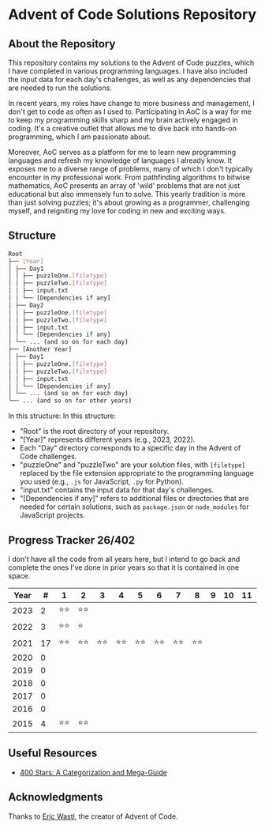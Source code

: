 # Advent of Code Solutions Repository

## About the Repository

This repository contains my solutions to the Advent of Code puzzles, which I have completed in various programming languages. I have also included the input data for each day's challenges, as well as any dependencies that are needed to run the solutions.

In recent years, my roles have change to more business and management, I don't get to code as often as I used to. Participating in AoC is a way for me to keep my programming skills sharp and my brain actively engaged in coding. It's a creative outlet that allows me to dive back into hands-on programming, which I am passionate about.

Moreover, AoC serves as a platform for me to learn new programming languages and refresh my knowledge of languages I already know. It exposes me to a diverse range of problems, many of which I don't typically encounter in my professional work. From pathfinding algorithms to bitwise mathematics, AoC presents an array of 'wild' problems that are not just educational but also immensely fun to solve. This yearly tradition is more than just solving puzzles; it's about growing as a programmer, challenging myself, and reigniting my love for coding in new and exciting ways.

## Structure

```bash
Root
├── [Year]
│ ├── Day1
│ │ ├── puzzleOne.[filetype]
│ │ ├── puzzleTwo.[filetype]
│ │ ├── input.txt
│ │ └── [Dependencies if any]
│ ├── Day2
│ │ ├── puzzleOne.[filetype]
│ │ ├── puzzleTwo.[filetype]
│ │ ├── input.txt
│ │ └── [Dependencies if any]
│ └── ... (and so on for each day)
├── [Another Year]
│ ├── Day1
│ │ ├── puzzleOne.[filetype]
│ │ ├── puzzleTwo.[filetype]
│ │ ├── input.txt
│ │ └── [Dependencies if any]
│ └── ... (and so on for each day)
└── ... (and so on for other years)
```

In this structure:
In this structure:

- "Root" is the root directory of your repository.
- "[Year]" represents different years (e.g., 2023, 2022).
- Each "Day" directory corresponds to a specific day in the Advent of Code challenges.
- "puzzleOne" and "puzzleTwo" are your solution files, with `[filetype]` replaced by the file extension appropriate to the programming language you used (e.g., `.js` for JavaScript, `.py` for Python).
- "input.txt" contains the input data for that day's challenges.
- "[Dependencies if any]" refers to additional files or directories that are needed for certain solutions, such as `package.json` or `node_modules` for JavaScript projects.

## Progress Tracker 26/402

I don't have all the code from all years here, but I intend to go back and complete the ones I've done in prior years so that it is contained in one space.

| Year | #   | 1    | 2    | 3    | 4    | 5    | 6    | 7    | 8    | 9   | 10  | 11  | 12  | 13  | 14  | 15  | 16  | 17  | 18  | 19  | 20  | 21  | 22  | 23  | 24  | 25  |
| ---- | --- | ---- | ---- | ---- | ---- | ---- | ---- | ---- | ---- | --- | --- | --- | --- | --- | --- | --- | --- | --- | --- | --- | --- | --- | --- | --- | --- | --- |
| 2023 | 2   | ⭐⭐ | ⭐⭐ |
| 2022 | 3   | ⭐⭐ | ⭐   |      |      |
| 2021 | 17  | ⭐⭐ | ⭐⭐ | ⭐⭐ | ⭐⭐ | ⭐⭐ | ⭐⭐ | ⭐⭐ | ⭐⭐ |     |     |     |     |     |     |     |     |     |     |     |     |     |     |     |     | ⭐  |
| 2020 | 0   |
| 2019 | 0   |
| 2018 | 0   |
| 2017 | 0   |
| 2016 | 0   |
| 2015 | 4   | ⭐⭐ | ⭐⭐ |

## Useful Resources

- [400 Stars: A Categorization and Mega-Guide](https://www.reddit.com/r/adventofcode/comments/17f80kk/400_stars_a_categorization_and_megaguide/)

## Acknowledgments

Thanks to [Eric Wastl](http://was.tl/), the creator of Advent of Code.
